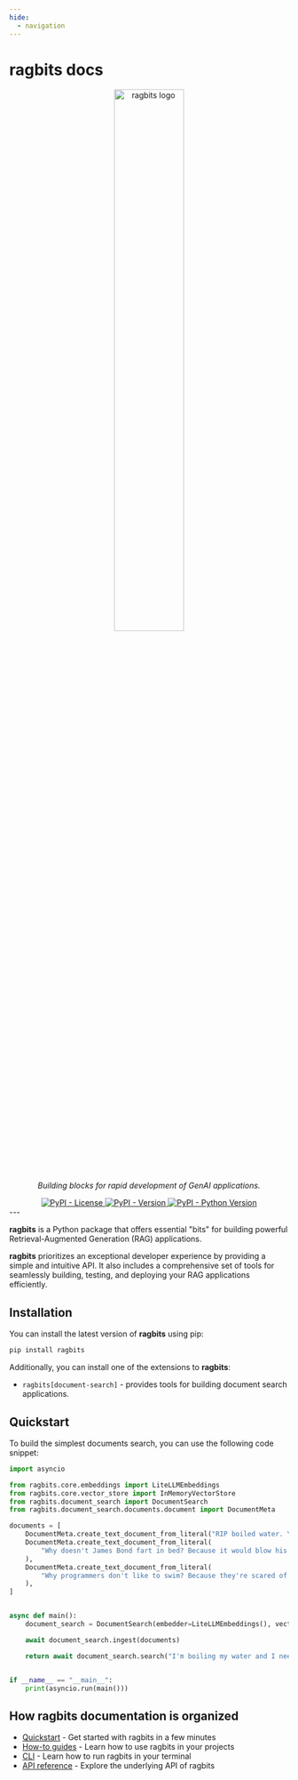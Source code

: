 ```yaml
---
hide:
  - navigation
---
```


# ragbits docs

<style>
.md-content .md-typeset h1 { display: none; }
</style>

<div align="center" markdown="span">
  <!-- TODO: Shouldn't custom assets live in this repo too? -->
  <img alt="ragbits logo" src="./assets/ragbits.png" width="50%">
</div>

<p align="center">
  <em size="">Building blocks for rapid development of GenAI applications.</em>
</p>

<div align="center">

<a href="https://pypi.org/project/ragbits" target="_blank">
  <img alt="PyPI - License" src="https://img.shields.io/pypi/l/ragbits">
</a>

<a href="https://pypi.org/project/ragbits" target="_blank">
  <img alt="PyPI - Version" src="https://img.shields.io/pypi/v/ragbits">
</a>

<a href="https://pypi.org/project/ragbits" target="_blank">
  <img alt="PyPI - Python Version" src="https://img.shields.io/pypi/pyversions/ragbits">
</a>

</div>
---

**ragbits** is a Python package that offers essential "bits" for building powerful Retrieval-Augmented Generation (RAG)
applications.

**ragbits** prioritizes an exceptional developer experience by providing a simple and intuitive API.
It also includes a comprehensive set of tools for seamlessly building, testing, and deploying your RAG applications
efficiently.

## Installation

You can install the latest version of **ragbits** using pip:

```bash
pip install ragbits
```

Additionally, you can install one of the extensions to **ragbits**:

- `ragbits[document-search]` - provides tools for building document search applications.

## Quickstart

To build the simplest documents search, you can use the following code snippet:

```python
import asyncio

from ragbits.core.embeddings import LiteLLMEmbeddings
from ragbits.core.vector_store import InMemoryVectorStore
from ragbits.document_search import DocumentSearch
from ragbits.document_search.documents.document import DocumentMeta

documents = [
    DocumentMeta.create_text_document_from_literal("RIP boiled water. You will be mist."),
    DocumentMeta.create_text_document_from_literal(
        "Why doesn't James Bond fart in bed? Because it would blow his cover."
    ),
    DocumentMeta.create_text_document_from_literal(
        "Why programmers don't like to swim? Because they're scared of the floating points."
    ),
]


async def main():
    document_search = DocumentSearch(embedder=LiteLLMEmbeddings(), vector_store=InMemoryVectorStore())

    await document_search.ingest(documents)

    return await document_search.search("I'm boiling my water and I need a joke")


if __name__ == "__main__":
    print(asyncio.run(main()))
```

## How ragbits documentation is organized

- [Quickstart](https://ragbits.deepsense.ai/quickstart/quickstart1_prompts/) - Get started with ragbits in a few minutes
- [How-to guides](https://ragbits.deepsense.ai/how-to/use_prompting/) - Learn how to use ragbits in your projects
- [CLI](https://ragbits.deepsense.ai/cli/main/) - Learn how to run ragbits in your terminal
- [API reference](https://ragbits.deepsense.ai/api_reference/core/prompt/) - Explore the underlying API of ragbits